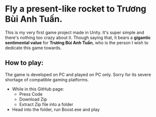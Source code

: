 # Fly a present-like rocket to Trương Bùi Anh Tuấn.

This is my very first game project made in Unity. It's super simple and there's nothing too crazy about it. Though saying that, it bears a __gigantic sentimental value__ for **Trương Bùi Anh Tuấn**, who is the person I wish to dedicate this game towards.

## How to play:
The game is developed on PC and played on PC only. Sorry for its severe shortage of compatible gaming platforms.
+ While in this GitHub page:
  - Press Code
  - Download Zip
  - Extract Zip file into a folder 
+ Head into the folder, run Boost.exe and play
